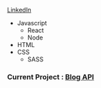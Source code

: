 [LinkedIn](bit.ly/3zCZQoU)


- Javascript 
  - React
  - Node
- HTML
- CSS
  - SASS

### Current Project : [Blog API](https://github.com/maryPopplns/blog_client)
